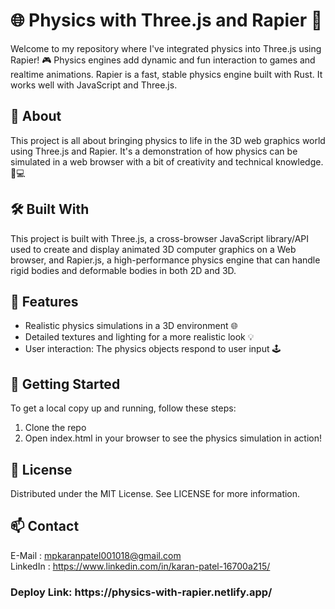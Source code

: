 # 🌐 Physics with Three.js and Rapier 🚀

Welcome to my repository where I've integrated physics into Three.js using Rapier! 🎮
Physics engines add dynamic and fun interaction to games and realtime animations. Rapier is a fast, stable physics engine built with Rust. It works well with JavaScript and Three.js.

## 📖 About

This project is all about bringing physics to life in the 3D web graphics world using Three.js and Rapier. It's a demonstration of how physics can be simulated in a web browser with a bit of creativity and technical knowledge. 🎨💻

## 🛠️ Built With

This project is built with Three.js, a cross-browser JavaScript library/API used to create and display animated 3D computer graphics on a Web browser, and Rapier.js, a high-performance physics engine that can handle rigid bodies and deformable bodies in both 2D and 3D.

## 🌟 Features

- Realistic physics simulations in a 3D environment 🌐
- Detailed textures and lighting for a more realistic look 💡
- User interaction: The physics objects respond to user input 🕹️

## 🚀 Getting Started

To get a local copy up and running, follow these steps:

1. Clone the repo
2. Open index.html in your browser to see the physics simulation in action!

## 📝 License

Distributed under the MIT License. See LICENSE for more information.

## 📫 Contact

E-Mail : mpkaranpatel001018@gmail.com<br>
LinkedIn : https://www.linkedin.com/in/karan-patel-16700a215/

<h3>Deploy Link: https://physics-with-rapier.netlify.app/</h3>

